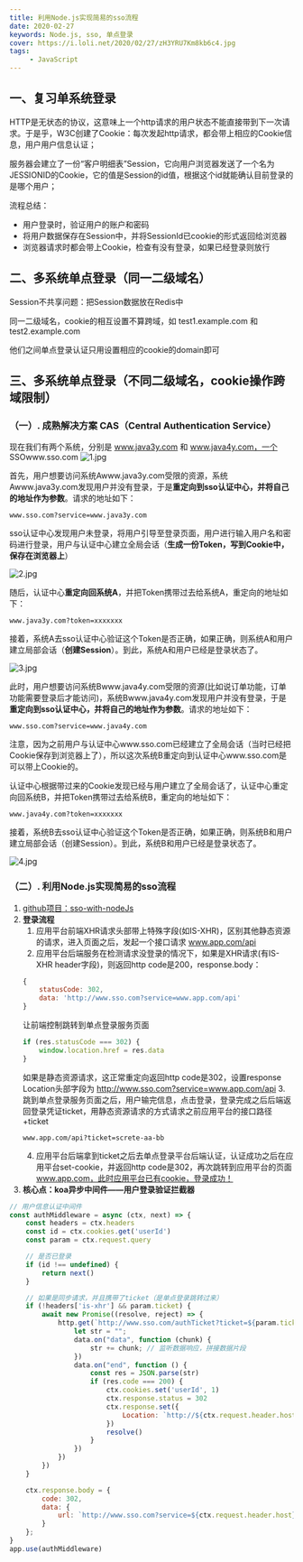 ```yaml
---
title: 利用Node.js实现简易的sso流程
date: 2020-02-27
keywords: Node.js, sso, 单点登录
cover: https://i.loli.net/2020/02/27/zH3YRU7Km8kb6c4.jpg
tags:
     - JavaScript
---
```



## 一、复习单系统登录

HTTP是无状态的协议，这意味上一个http请求的用户状态不能直接带到下一次请求。于是乎，W3C创建了Cookie：每次发起http请求，都会带上相应的Cookie信息，用户用户信息认证；  

服务器会建立了一份“客户明细表”Session，它向用户浏览器发送了一个名为JESSIONID的Cookie，它的值是Session的id值，根据这个id就能确认目前登录的是哪个用户；

流程总结：
- 用户登录时，验证用户的账户和密码
- 将用户数据保存在Session中，并将SessionId已cookie的形式返回给浏览器
- 浏览器请求时都会带上Cookie，检查有没有登录，如果已经登录则放行
<!-- more -->

## 二、多系统单点登录（同一二级域名）
Session不共享问题：把Session数据放在Redis中

同一二级域名，cookie的相互设置不算跨域，如 test1.example.com 和 test2.example.com

他们之间单点登录认证只用设置相应的cookie的domain即可

## 三、多系统单点登录（不同二级域名，cookie操作跨域限制）

### （一）. 成熟解决方案 CAS（Central Authentication Service）

现在我们有两个系统，分别是 www.java3y.com 和 www.java4y.com，一个 SSOwww.sso.com
![1.jpg](https://i.loli.net/2020/02/27/iUHkwexGmvXOdcp.jpg)

首先，用户想要访问系统Awww.java3y.com受限的资源，系统Awww.java3y.com发现用户并没有登录，于是**重定向到sso认证中心，并将自己的地址作为参数**。请求的地址如下：

```
www.sso.com?service=www.java3y.com
```

sso认证中心发现用户未登录，将用户引导至登录页面，用户进行输入用户名和密码进行登录，用户与认证中心建立全局会话（**生成一份Token，写到Cookie中，保存在浏览器上**）

![2.jpg](https://i.loli.net/2020/02/27/zH3YRU7Km8kb6c4.jpg)

随后，认证中心**重定向回系统A**，并把Token携带过去给系统A，重定向的地址如下：

```
www.java3y.com?token=xxxxxxx
```

接着，系统A去sso认证中心验证这个Token是否正确，如果正确，则系统A和用户建立局部会话（**创建Session**）。到此，系统A和用户已经是登录状态了。

![3.jpg](https://i.loli.net/2020/02/27/l9Rcd6STt7YXCQp.jpg)

此时，用户想要访问系统Bwww.java4y.com受限的资源(比如说订单功能，订单功能需要登录后才能访问)，系统Bwww.java4y.com发现用户并没有登录，于是**重定向到sso认证中心，并将自己的地址作为参数**。请求的地址如下：

```
www.sso.com?service=www.java4y.com
```

注意，因为之前用户与认证中心www.sso.com已经建立了全局会话（当时已经把Cookie保存到浏览器上了），所以这次系统B重定向到认证中心www.sso.com是可以带上Cookie的。

认证中心根据带过来的Cookie发现已经与用户建立了全局会话了，认证中心重定向回系统B，并把Token携带过去给系统B，重定向的地址如下：

```
www.java4y.com?token=xxxxxxx
```

接着，系统B去sso认证中心验证这个Token是否正确，如果正确，则系统B和用户建立局部会话（创建Session）。到此，系统B和用户已经是登录状态了。

![4.jpg](https://i.loli.net/2020/02/27/H3bgjlieJ7RUvcT.jpg)

### （二）. 利用Node.js实现简易的sso流程

1. [github项目：sso-with-nodeJs](https://github.com/15754600159/sso-with-nodeJs)
2. **登录流程** 
    1. 应用平台前端XHR请求头部带上特殊字段(如IS-XHR)，区别其他静态资源的请求，进入页面之后，发起一个接口请求 www.app.com/api
    2. 应用平台后端服务在检测请求没登录的情况下，如果是XHR请求(有IS-XHR header字段)，则返回http code是200，response.body：
    ```JavaScript
    {
        statusCode: 302,
        data: 'http://www.sso.com?service=www.app.com/api'
    }
    ```
    让前端控制跳转到单点登录服务页面
    ```JavaScript
    if (res.statusCode === 302) {
        window.location.href = res.data
    }
    ```
    如果是静态资源请求，这正常重定向返回http code是302，设置response Location头部字段为 http://www.sso.com?service=www.app.com/api
    3. 跳到单点登录服务页面之后，用户输完信息，点击登录，登录完成之后后端返回登录凭证ticket，用静态资源请求的方式请求之前应用平台的接口路径+ticket
    ```
    www.app.com/api?ticket=screte-aa-bb
    ```
    4. 应用平台后端拿到ticket之后去单点登录平台后端认证，认证成功之后在应用平台set-cookie，并返回http code是302，再次跳转到应用平台的页面 www.app.com，此时应用平台已有cookie，登录成功！
3. **核心点：koa异步中间件——用户登录验证拦截器**
```JavaScript
// 用户信息认证中间件
const authMiddleware = async (ctx, next) => {
    const headers = ctx.headers
    const id = ctx.cookies.get('userId')
    const param = ctx.request.query

    // 是否已登录
    if (id !== undefined) {
        return next()
    }

    // 如果是同步请求，并且携带了ticket（是单点登录跳转过来）
    if (!headers['is-xhr'] && param.ticket) {
        await new Promise((resolve, reject) => {
            http.get(`http://www.sso.com/authTicket?ticket=${param.ticket}`, function (data) {
                let str = "";
                data.on("data", function (chunk) {
                    str += chunk; // 监听数据响应，拼接数据片段
                })
                data.on("end", function () {
                    const res = JSON.parse(str)
                    if (res.code === 200) {
                        ctx.cookies.set('userId', 1)
                        ctx.response.status = 302
                        ctx.response.set({
                            Location: `http://${ctx.request.header.host}`
                        })
                        resolve()
                    }
                })
            })
        })
    }

    ctx.response.body = {
        code: 302,
        data: {
            url: `http://www.sso.com?service=${ctx.request.header.host}${ctx.request.url}`
        }
    };
}
app.use(authMiddleware)
```